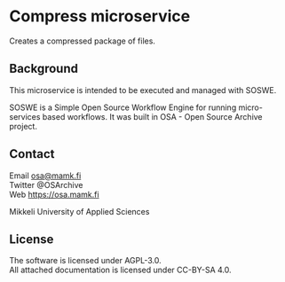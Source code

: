 Compress microservice
===
Creates a compressed package of files.


Background
---
This microservice is intended to be executed and managed with SOSWE. 

SOSWE is a Simple Open Source Workflow Engine for running micro-services based workflows. It was built in OSA - Open Source Archive project. 

Contact
---
Email 		osa@mamk.fi  
Twitter		@OSArchive  
Web		https://osa.mamk.fi  

Mikkeli University of Applied Sciences

License
---
The software is licensed under AGPL-3.0.   
All attached documentation is licensed under CC-BY-SA 4.0.  
